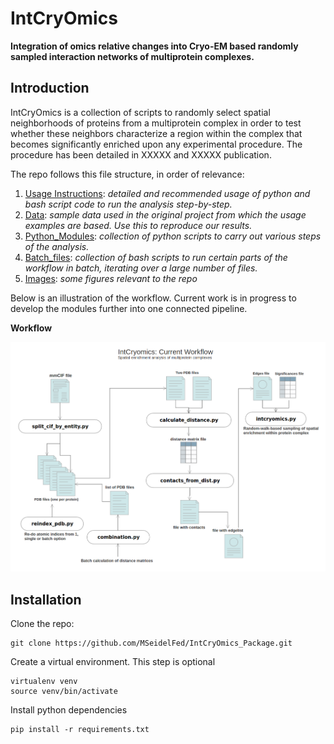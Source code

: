 # IntCryOmics
**Integration of omics relative changes into Cryo-EM based randomly sampled interaction networks of multiprotein complexes.**
## Introduction
IntCryOmics is a collection of scripts to randomly select spatial neighborhoods of proteins from a multiprotein complex in order to test whether these neighbors characterize a region within the complex that becomes significantly enriched upon any experimental procedure. The procedure has been detailed in XXXXX and XXXXX publication.

The repo follows this file structure, in order of relevance:

1. [Usage Instructions](https://github.com/MSeidelFed/IntCryOmics/blob/master/USAGE.md): _detailed and recommended usage of python and bash script code to run the analysis step-by-step._
2. [Data](https://github.com/MSeidelFed/IntCryOmics/tree/master/Data): _sample data used in the original project from which the usage examples are based. Use  this to reproduce our results._
3. [Python_Modules](https://github.com/MSeidelFed/IntCryOmics/tree/master/Python_Modules): _collection of python scripts to carry out various steps of the analysis._
4. [Batch_files](https://github.com/MSeidelFed/IntCryOmics/tree/master/Batch_files): _collection of bash scripts to run certain parts of the workflow in batch, iterating over a large number of files._
5. [Images](https://github.com/MSeidelFed/IntCryOmics/tree/master/images): _some figures relevant to the repo_

Below is an illustration of the workflow. Current work is in progress to develop the modules further into one connected pipeline. 

**Workflow**

![Workflow](images/intcryomics_workflow.png)


## Installation

Clone the repo:
```
git clone https://github.com/MSeidelFed/IntCryOmics_Package.git
```
Create a virtual environment. This step is optional
```
virtualenv venv
source venv/bin/activate
```
Install python dependencies
```
pip install -r requirements.txt
```
